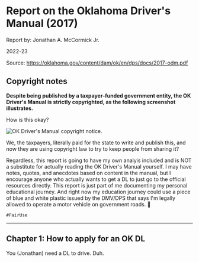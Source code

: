 # Report on the Oklahoma Driver's Manual (2017)

Report by: Jonathan A. McCormick Jr. 

2022-23

Source: https://oklahoma.gov/content/dam/ok/en/dps/docs/2017-odm.pdf

## Copyright notes

**Despite being published by a taxpayer-funded government entity, 
the OK Driver's Manual is strictly copyrighted, as the following screenshot illustrates.**

How is this okay?

![OK Driver's Manual copyright notice.](https://user-images.githubusercontent.com/67705789/210158874-357b8897-2585-4a8c-a38d-48cb5cf36e1a.png)

We, the taxpayers, literally paid for the state to write and publish this, 
and now they are using copyright law to try to keep people from sharing it? 

Regardless, this report is going to have my own analyis included 
and is NOT a substitute for actually reading the OK Driver's Manual 
yourself. I may have notes, quotes, and anecdotes based on content in the manual, 
but I encourage anyone who actually wants to get a DL to just go to the 
official resources directly. This report is just part of me documenting 
my personal educational journey. And right now my education journey could 
use a piece of blue and white plastic issued by the DMV/DPS that says I'm 
legally allowed to operate a motor vehicle on government roads. 🤷

`#FairUse`

* * *

## Chapter 1: How to apply for an OK DL

You (Jonathan) need a DL to drive. Duh. 


